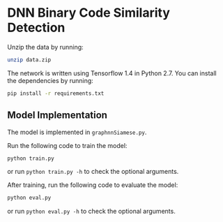 # DNN Binary Code Similarity Detection

Unzip the data by running:
```bash
unzip data.zip
```

The network is written using Tensorflow 1.4 in Python 2.7. You can install the dependencies by running:
```bash
pip install -r requirements.txt
```

## Model Implementation
The model is implemented in `graphnnSiamese.py`.

Run the following code to train the model:
```bash
python train.py
```
or run `python train.py -h` to check the optional arguments.

After training, run the following code to evaluate the model:
```bash
python eval.py
```
or run `python eval.py -h` to check the optional arguments.
